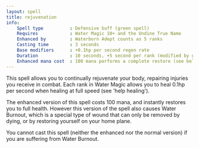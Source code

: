 ```yaml
---
layout: spell
title: rejuvenation
info:
    Spell type          : Defensive buff (green spell)
    Requires            : Water Magic 10+ and the Undine True Name
    Enhanced by         : Waterborn Adept counts as 5 ranks
    Casting time        : 3 seconds
    Base modifiers      : +0.1hp per second regen rate
    Duration            : 10 seconds, +5 second per rank (modified by green magic)
    Enhanced mana cost  : 100 mana performs a complete restore (see below)
---
```


This spell allows you to continually rejuvenate your body, repairing injuries
you receive in combat.  Each rank in Water Magic allows you to heal 0.1hp per 
second when healing at full speed (see 'help healing').

The enhanced version of this spell costs 100 mana, and instantly restores you
to full health.  However this version of the spell also causes Water Burnout,
which is a special type of wound that can only be removed by dying, or by
restoring yourself on your home plane.

You cannot cast this spell (neither the enhanced nor the normal version) if
you are suffering from Water Burnout.
